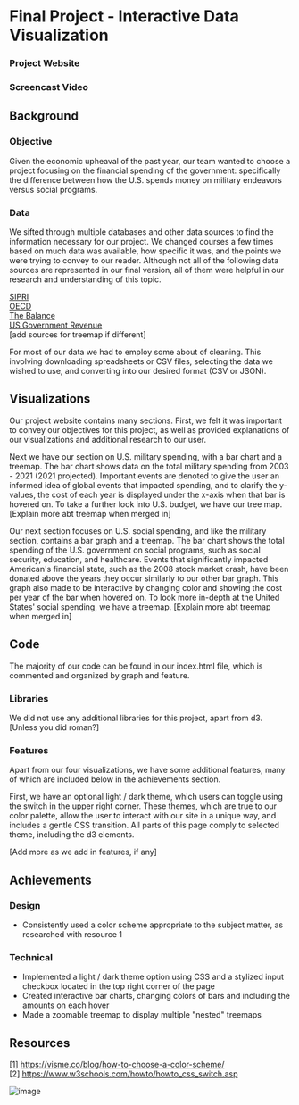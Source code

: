 Final Project - Interactive Data Visualization  
===

### Project Website

### Screencast Video


Background
---

### Objective
Given the economic upheaval of the past year, our team wanted to choose a project focusing on the financial spending of the government: specifically the difference between how the U.S. spends money on military endeavors versus social programs. 

### Data
We sifted through multiple databases and other data sources to find the information necessary for our project. We changed courses a few times based on much data was available, how specific it was, and the points we were trying to convey to our reader. Although not all of the following data sources are represented in our final version, all of them were helpful in our research and understanding of this topic. 


<a href="https://www.sipri.org/databases/milex">SIPRI</a><br>
<a href="https://www.oecd.org/social/expenditure.htm">OECD</a><br>
<a href="https://www.thebalance.com/u-s-military-budget-components-challenges-growth-3306320">The Balance</a><br>
<a href="https://www.usgovernmentrevenue.com/download">US Government Revenue</a><br>
[add sources for treemap if different]

For most of our data we had to employ some about of cleaning. This involving downloading spreadsheets or CSV files, selecting the data we wished to use, and converting into our desired format (CSV or JSON). 


Visualizations
---
Our project website contains many sections. First, we felt it was important to convey our objectives for this project, as well as provided explanations of our visualizations and additional research to our user. 

Next we have our section on U.S. military spending, with a bar chart and a treemap. The bar chart shows data on the total military spending from 2003 - 2021 (2021 projected). Important events are denoted to give the user an informed idea of global events that impacted spending, and to clarify the y-values, the cost of each year is displayed under the x-axis when that bar is hovered on. To take a further look into U.S. budget, we have our tree map. [Explain more abt treemap when merged in]

Our next section focuses on U.S. social spending, and like the military section, contains a bar graph and a treemap. The bar chart shows the total spending of the U.S. government on social programs, such as social security, education, and healthcare. Events that significantly impacted American's financial state, such as the 2008 stock market crash, have been donated above the years they occur similarly to our other bar graph. This graph also made to be interactive by changing color and showing the cost per year of the bar when hovered on. To look more in-depth at the United States' social spending, we have a treemap. [Explain more abt treemap when merged in]

Code
---
The majority of our code can be found in our index.html file, which is commented and organized by graph and feature. 

### Libraries
We did not use any additional libraries for this project, apart from d3. [Unless you did roman?]

### Features
Apart from our four visualizations, we have some additional features, many of which are included below in the achievements section.

First, we have an optional light / dark theme, which users can toggle using the switch in the upper right corner. These themes, which are true to our color palette, allow the user to interact with our site in a unique way, and includes a gentle CSS transition. All parts of this page comply to selected theme, including the d3 elements. 

[Add more as we add in features, if any] 


Achievements
---
### Design
- Consistently used a color scheme appropriate to the subject matter, as researched with resource 1

### Technical
- Implemented a light / dark theme option using CSS and a stylized input checkbox located in the top right corner of the page
- Created interactive bar charts, changing colors of bars and including the amounts on each hover
- Made a zoomable treemap to display multiple "nested" treemaps


Resources
---
[1] https://visme.co/blog/how-to-choose-a-color-scheme/ <br>
[2] https://www.w3schools.com/howto/howto_css_switch.asp <br>

![image](https://user-images.githubusercontent.com/45675564/111183794-ad079800-8586-11eb-933a-8268332903a3.png)
